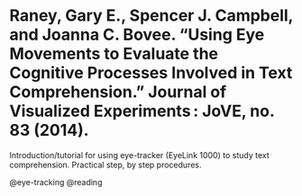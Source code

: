 # Raney, Gary E., Spencer J. Campbell, and Joanna C. Bovee. “Using Eye Movements to Evaluate the Cognitive Processes Involved in Text Comprehension.” Journal of Visualized Experiments : JoVE, no. 83 (2014).

Introduction/tutorial for using eye-tracker (EyeLink 1000) to study text comprehension. Practical step, by step procedures.

@eye-tracking
@reading
